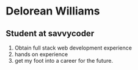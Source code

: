 # Delorean Williams

## Student at savvycoder

1. Obtain full stack web development experience
2. hands on experience
3. get my foot into a career for the future.
